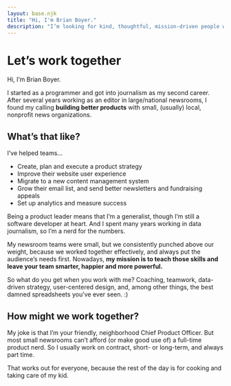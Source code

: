 ```yaml
---
layout: base.njk
title: "Hi, I'm Brian Boyer."
description: "I’m looking for kind, thoughtful, mission-driven people who are working to make the world better."
---
```

# Let’s work together

Hi, I’m Brian Boyer.

I started as a programmer and got into journalism as my second career. After several years working as an editor in large/national newsrooms, I found my calling **building better products** with small, (usually) local, nonprofit news organizations.

## What’s that like?

I’ve helped teams…

- Create, plan and execute a product strategy
- Improve their website user experience
- Migrate to a new content management system
- Grow their email list, and send better newsletters and fundraising appeals
- Set up analytics and measure success

Being a product leader means that I’m a generalist, though I’m still a software developer at heart. And I spent many years working in data journalism, so I’m a nerd for the numbers.

My newsroom teams were small, but we consistently punched above our weight, because we worked together effectively, and always put the audience’s needs first. Nowadays, **my mission is to teach those skills and leave your team smarter, happier and more powerful.**

So what do you get when you work with me? Coaching, teamwork, data-driven strategy, user-centered design, and, among other things, the best damned spreadsheets you’ve ever seen. :)

## How might we work together?

My joke is that I’m your friendly, neighborhood Chief Product Officer. But most small newsrooms can’t afford (or make good use of) a full-time product nerd. So I usually work on contract, short- or long-term, and always part time.

That works out for everyone, because the rest of the day is for cooking and taking care of my kid.